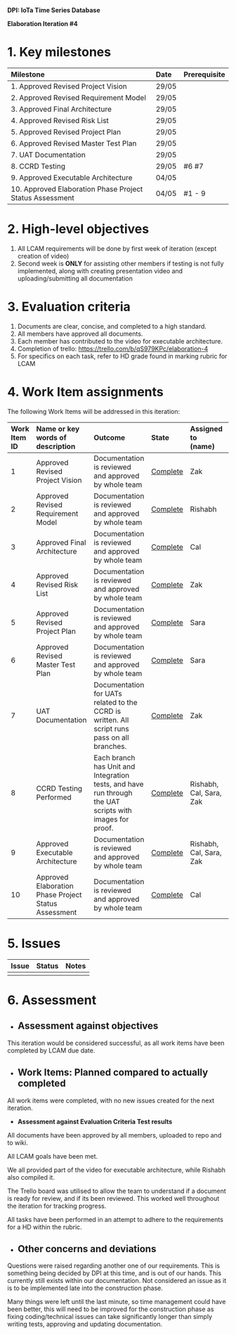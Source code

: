 ﻿**DPI: IoTa Time Series Database**

**Elaboration Iteration #4**

# **1.  Key milestones**

|<a name="kix.3kqeo8x0pczp"></a>**Milestone**|**Date**|**Prerequisite**|
| :- | :- | :- |
|1. Approved Revised Project Vision|29/05||
|2. Approved Revised Requirement Model|29/05||
|3. Approved Final Architecture|29/05||
|4. Approved Revised Risk List|29/05||
|5. Approved Revised Project Plan|29/05||
|6. Approved Revised Master Test Plan|29/05||
|7. UAT Documentation|29/05||
|8. CCRD Testing|29/05|#6 #7|
|9. Approved Executable Architecture|04/05||
|10. Approved Elaboration Phase Project Status Assessment|04/05|#1 - 9|


# **2.  High-level objectives**
1. All LCAM requirements will be done by first week of iteration (except creation of video)
1. Second week is **ONLY** for assisting other members if testing is not fully implemented, along with creating presentation video and uploading/submitting all documentation

# **3.  Evaluation criteria**
1. Documents are clear, concise, and completed to a high standard.
1. All members have approved all documents.
1. Each member has contributed to the video for executable architecture.
1. Completion of trello: <https://trello.com/b/qS979KPc/elaboration-4>
1. For specifics on each task, refer to HD grade found in marking rubric for LCAM


#
#
#
#

#
# **4.  Work Item assignments**
The following Work Items will be addressed in this iteration:

|**Work Item ID**|**Name or key words of description**|**Outcome**|**State**|**Assigned to (name)**|**Estimated Hours**|**Hours worked** |**Estimate of hours remaining** |
| :- | :- | :- | :- | :- | :- | :- | :- |
|1|Approved Revised Project Vision|Documentation is reviewed and approved by whole team|[Complete](https://docs.google.com/document/d/19vtLoji1y4YA-eBB-riceI4nalCiMP7g/edit?usp=drive_link&ouid=105542707453657000248&rtpof=true&sd=true)|Zak|4|4|0|
|2|Approved Revised Requirement Model|Documentation is reviewed and approved by whole team|[Complete](https://docs.google.com/document/d/1BOrtQrBo7-0FRtevlBhd4BYNAEYb6yBA/edit?usp=drive_link&ouid=105542707453657000248&rtpof=true&sd=true)|Rishabh|4|4|0|
|3|Approved Final Architecture|Documentation is reviewed and approved by whole team|[Complete](https://docs.google.com/document/d/1se1a30kLpGDpuD1ftnsQPyrReufzt8FG/edit?usp=drive_link&ouid=105542707453657000248&rtpof=true&sd=true)|Cal|6|6|0|
|4|Approved Revised Risk List|Documentation is reviewed and approved by whole team|[Complete](https://docs.google.com/spreadsheets/d/1Pmiav81E3mrjCtWAaI6k3QF2Zgjf46zK/edit?usp=drive_link)|Zak|2|2|0|
|5|Approved Revised Project Plan|Documentation is reviewed and approved by whole team|[Complete](https://docs.google.com/document/d/1P8t4CHLNy3OwlkN_9w42ru0x_t7IKJFC/edit?usp=drive_link&ouid=105542707453657000248&rtpof=true&sd=true)|Sara|2|2|0|
|6|Approved Revised Master Test Plan|Documentation is reviewed and approved by whole team|[Complete](https://docs.google.com/document/d/1Ik-gc4K2oy5MVUMjpfXwLZJ_9DNMIxiH/edit?usp=drive_link&ouid=105542707453657000248&rtpof=true&sd=true)|Sara|2|2|0|
|7|UAT Documentation|Documentation for UATs related to the CCRD is written. All script runs pass on all branches.|[Complete](https://docs.google.com/document/d/1dHWcsnB4cbF50cXL5-Y8rE1BBmUydstv/edit?usp=drive_link&ouid=105542707453657000248&rtpof=true&sd=true)|Zak|3|3|0|
|8|CCRD Testing Performed|Each branch has Unit and Integration tests, and have run through the UAT scripts with images for proof.|[Complete](https://github.com/ZakhaevK/itc303-team3-broker/tree/master/303/tests)|Rishabh, Cal, Sara, Zak|4|4|0|
|9|Approved Executable Architecture|Documentation is reviewed and approved by whole team|[Complete](https://interact2.csu.edu.au/courses/1/S-ITC303_202330_B_D/groups/_80587_1//_1429550_1/Executable%20Architecture%20Video.mp4)|Rishabh, Cal, Sara, Zak|6|6|0|
|10|Approved Elaboration Phase Project Status Assessment|Documentation is reviewed and approved by whole team|[Complete](https://docs.google.com/document/d/1se1a30kLpGDpuD1ftnsQPyrReufzt8FG/edit?usp=drive_link&ouid=105542707453657000248&rtpof=true&sd=true)|Cal|2|2|0|
#
# **5.  Issues**


|**Issue**|**Status**|**Notes**|
| :- | :- | :- |
||||

# **6.  Assessment**
- ## **Assessment against objectives**
This iteration would be considered successful, as all work items have been completed by LCAM due date.
- ## **Work Items: Planned compared to actually completed**
All work items were completed, with no new issues created for the next iteration.

- **Assessment against Evaluation Criteria Test results**

All documents have been approved by all members, uploaded to repo and to wiki.

All LCAM goals have been met.

We all provided part of the video for executable architecture, while Rishabh also compiled it.

The Trello board was utilised to allow the team to understand if a document is ready for review, and if its been reviewed. This worked well throughout the iteration for tracking progress.

All tasks have been performed in an attempt to adhere to the requirements for a HD within the rubric.
- ## **Other concerns and deviations**
Questions were raised regarding another one of our requirements. This is something being decided by DPI at this time, and is out of our hands. This currently still exists within our documentation. Not considered an issue as it is to be implemented late into the construction phase.

Many things were left until the last minute, so time management could have been better, this will need to be improved for the construction phase as fixing coding/technical issues can take significantly longer than simply writing tests, approving and updating documentation.



